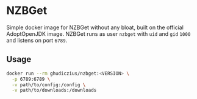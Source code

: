 # NZBGet

Simple docker image for NZBGet without any bloat, built on the official AdoptOpenJDK image. NZBGet runs as user `nzbget` with `uid` and `gid` `1000` and listens on port `6789`.

## Usage

```sh
docker run --rm ghudiczius/nzbget:<VERSION> \
  -p 6789:6789 \
  -v path/to/config:/config \
  -v path/to/downloads:/downloads
```
